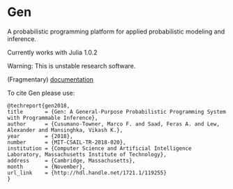 # Gen

A probabilistic programming platform for applied probabilistic modeling and inference.

Currently works with Julia 1.0.2

Warning: This is unstable research software.

(Fragmentary) [documentation](https://probcomp-1.csail.mit.edu/gen)

To cite Gen please use:
```
@techreport{gen2018,
title       = {Gen: A General-Purpose Probabilistic Programming System with Programmable Inference},
author      = {Cusumano-Towner, Marco F. and Saad, Feras A. and Lew, Alexander and Mansinghka, Vikash K.},
year        = {2018},
number      = {MIT-CSAIL-TR-2018-020},
institution = {Computer Science and Artificial Intelligence Laboratory, Massachusetts Institute of Technology},
address     = {Cambridge, Massachusetts},
month       = {November},
url_link    = {http://hdl.handle.net/1721.1/119255}
}
```
